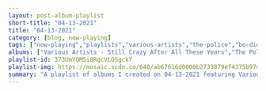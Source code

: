 ```yaml
---
layout: post-album-playlist
short-title: "04-13-2021"
title: "04-13-2021"
category: [blog, now-playing]
tags: ["now-playing","playlists","various-artists","the-police","bo-diddley","little-richard","the-ventures","the-surfaris","the-winstons","the-meters","cher"]
albums: ["Various Artists - Still Crazy After All These Years","The Police - Zenyatta Mondatta (Remastered 2003)","Bo Diddley - Bo Diddley","Little Richard - The Essential Little Richard","The Ventures - Walk Don't Run","The Surfaris - Play","The Winstons - Color Him Father","The Meters - The Meters","Cher - Gypsys, Tramps & Thieves"]
playlist-id: 373UmYQMSi8RgcVLQSgckY
playlist-img: https://mosaic.scdn.co/640/ab67616d0000b2733879ef4375b97d2b58bf0768ab67616d0000b273d8c039e1c5ef91c7f04c5674ab67616d0000b273dcd1d02a2b91f0842ad105edab67616d0000b273fb1bc65edf4717e75fbc70ab
summary: "A playlist of albums I created on 04-13-2021 featuring Various Artists, The Police, Bo Diddley, Little Richard, The Ventures, The Surfaris, The Winstons, The Meters, and Cher"
---
```

